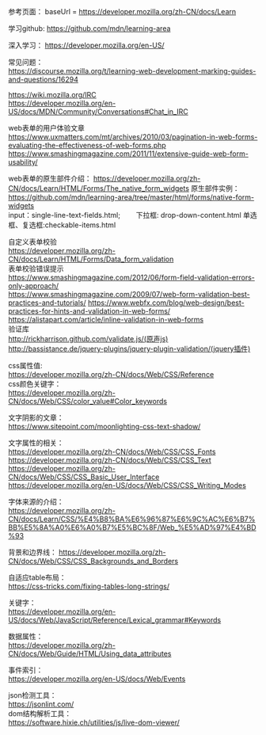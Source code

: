 参考页面：  baseUrl = https://developer.mozilla.org/zh-CN/docs/Learn  

学习github: https://github.com/mdn/learning-area

深入学习： https://developer.mozilla.org/en-US/

常见问题：  
https://discourse.mozilla.org/t/learning-web-development-marking-guides-and-questions/16294  

https://wiki.mozilla.org/IRC  
https://developer.mozilla.org/en-US/docs/MDN/Community/Conversations#Chat_in_IRC  


web表单的用户体验文章  
https://www.uxmatters.com/mt/archives/2010/03/pagination-in-web-forms-evaluating-the-effectiveness-of-web-forms.php  
https://www.smashingmagazine.com/2011/11/extensive-guide-web-form-usability/  

web表单的原生部件介绍：
https://developer.mozilla.org/zh-CN/docs/Learn/HTML/Forms/The_native_form_widgets
原生部件实例：  
https://github.com/mdn/learning-area/tree/master/html/forms/native-form-widgets  
input：single-line-text-fields.html;　　
下拉框: drop-down-content.html
单选框、复选框:checkable-items.html  


自定义表单校验  
https://developer.mozilla.org/zh-CN/docs/Learn/HTML/Forms/Data_form_validation  
表单校验错误提示   
https://www.smashingmagazine.com/2012/06/form-field-validation-errors-only-approach/  
https://www.smashingmagazine.com/2009/07/web-form-validation-best-practices-and-tutorials/  https://www.webfx.com/blog/web-design/best-practices-for-hints-and-validation-in-web-forms/  
https://alistapart.com/article/inline-validation-in-web-forms  
验证库  
http://rickharrison.github.com/validate.js/(原声js)  
http://bassistance.de/jquery-plugins/jquery-plugin-validation/(jquery插件)    


css属性值:   
https://developer.mozilla.org/zh-CN/docs/Web/CSS/Reference  
css颜色关键字：  
https://developer.mozilla.org/zh-CN/docs/Web/CSS/color_value#Color_keywords  

文字阴影的文章：  
https://www.sitepoint.com/moonlighting-css-text-shadow/  

文字属性的相关：  
https://developer.mozilla.org/zh-CN/docs/Web/CSS/CSS_Fonts  
https://developer.mozilla.org/zh-CN/docs/Web/CSS/CSS_Text  
https://developer.mozilla.org/zh-CN/docs/Web/CSS/CSS_Basic_User_Interface  
https://developer.mozilla.org/en-US/docs/Web/CSS/CSS_Writing_Modes  

字体来源的介绍：  
https://developer.mozilla.org/zh-CN/docs/Learn/CSS/%E4%B8%BA%E6%96%87%E6%9C%AC%E6%B7%BB%E5%8A%A0%E6%A0%B7%E5%BC%8F/Web_%E5%AD%97%E4%BD%93  

背景和边界线：
https://developer.mozilla.org/zh-CN/docs/Web/CSS/CSS_Backgrounds_and_Borders  

自适应table布局：  
https://css-tricks.com/fixing-tables-long-strings/  

关键字：  
https://developer.mozilla.org/en-US/docs/Web/JavaScript/Reference/Lexical_grammar#Keywords

数据属性：  
https://developer.mozilla.org/zh-CN/docs/Web/Guide/HTML/Using_data_attributes  

事件索引：   
https://developer.mozilla.org/en-US/docs/Web/Events  

json检测工具：  
https://jsonlint.com/  
dom结构解析工具：  
https://software.hixie.ch/utilities/js/live-dom-viewer/
